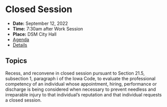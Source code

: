 # Closed Session

- **Date:** September 12, 2022
- **Time:** 7:30am after Work Session
- **Place:** DSM City Hall
- [Agenda](https://councildocs.dsm.city/agendas/ag20220912special%20CLOSED%20SESSION.pdf?pdf=Agenda&t=1662698305140)
- [Details](https://www.dsm.city/citycouncil_detail_T60_R2071.php)

## Topics

Recess, and reconvene in closed session pursuant to Section 21.5, subsection 1, paragraph
i of the Iowa Code, to evaluate the professional competency of an individual whose
appointment, hiring, performance or discharge is being considered when necessary to
prevent needless and irreparable injury to that individual’s reputation and that individual
requests a closed session. 
